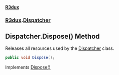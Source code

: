 #### [R3dux](R3dux.md 'R3dux')
### [R3dux](R3dux.md#R3dux 'R3dux').[Dispatcher](Dispatcher.md 'R3dux.Dispatcher')

## Dispatcher.Dispose() Method

Releases all resources used by the [Dispatcher](Dispatcher.md 'R3dux.Dispatcher') class.

```csharp
public void Dispose();
```

Implements [Dispose()](https://docs.microsoft.com/en-us/dotnet/api/System.IDisposable.Dispose 'System.IDisposable.Dispose')